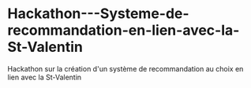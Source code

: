# Hackathon---Systeme-de-recommandation-en-lien-avec-la-St-Valentin
Hackathon sur la création d'un système de recommandation au choix en lien avec la St-Valentin
